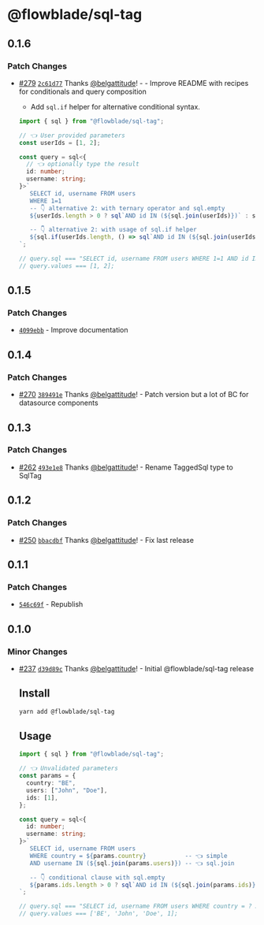 # @flowblade/sql-tag

## 0.1.6

### Patch Changes

- [#279](https://github.com/belgattitude/flowblade/pull/279) [`2c61d77`](https://github.com/belgattitude/flowblade/commit/2c61d77025259157fe2e4e4917f52682dcd578aa) Thanks [@belgattitude](https://github.com/belgattitude)! - - Improve README with recipes for conditionals and query composition

  - Add `sql.if` helper for alternative conditional syntax.

  ```typescript
  import { sql } from "@flowblade/sql-tag";

  // 👈 User provided parameters
  const userIds = [1, 2];

  const query = sql<{
    // 👈 optionally type the result
    id: number;
    username: string;
  }>`
     SELECT id, username FROM users
     WHERE 1=1
     -- 👇 alternative 2: with ternary operator and sql.empty
     ${userIds.length > 0 ? sql`AND id IN (${sql.join(userIds)})` : sql.empty}
  
     -- 👇 alternative 2: with usage of sql.if helper
     ${sql.if(userIds.length, () => sql`AND id IN (${sql.join(userIds)})`)}
  `;

  // query.sql === "SELECT id, username FROM users WHERE 1=1 AND id IN (?, ?)";
  // query.values === [1, 2];
  ```

## 0.1.5

### Patch Changes

- [`4099ebb`](https://github.com/belgattitude/flowblade/commit/4099ebb434deaa1094c27cda0247b35e2d5ee325) - Improve documentation

## 0.1.4

### Patch Changes

- [#270](https://github.com/belgattitude/flowblade/pull/270) [`389491e`](https://github.com/belgattitude/flowblade/commit/389491e37a918d441ac574aac3ebb0700ba02d79) Thanks [@belgattitude](https://github.com/belgattitude)! - Patch version but a lot of BC for datasource components

## 0.1.3

### Patch Changes

- [#262](https://github.com/belgattitude/flowblade/pull/262) [`493e1e8`](https://github.com/belgattitude/flowblade/commit/493e1e808b8435b7dbfa8ebc2a37d95d91710925) Thanks [@belgattitude](https://github.com/belgattitude)! - Rename TaggedSql type to SqlTag

## 0.1.2

### Patch Changes

- [#250](https://github.com/belgattitude/flowblade/pull/250) [`bbacdbf`](https://github.com/belgattitude/flowblade/commit/bbacdbff458c079df721db6241c3ff042c1c0e16) Thanks [@belgattitude](https://github.com/belgattitude)! - Fix last release

## 0.1.1

### Patch Changes

- [`546c69f`](https://github.com/belgattitude/flowblade/commit/546c69f7d52aa28ca0386b8076abc4ddd531afbb) - Republish

## 0.1.0

### Minor Changes

- [#237](https://github.com/belgattitude/flowblade/pull/237) [`d39d89c`](https://github.com/belgattitude/flowblade/commit/d39d89c88586fade87037081fa14d70e087b4017) Thanks [@belgattitude](https://github.com/belgattitude)! - Initial @flowblade/sql-tag release

  ## Install

  ```bash
  yarn add @flowblade/sql-tag
  ```

  ## Usage

  ```typescript
  import { sql } from "@flowblade/sql-tag";

  // 👈 Unvalidated parameters
  const params = {
    country: "BE",
    users: ["John", "Doe"],
    ids: [1],
  };

  const query = sql<{
    id: number;
    username: string;
  }>`
     SELECT id, username FROM users
     WHERE country = ${params.country}           -- 👈 simple
     AND username IN (${sql.join(params.users)}) -- 👈 sql.join
  
     -- 👇 conditional clause with sql.empty
     ${params.ids.length > 0 ? sql`AND id IN (${sql.join(params.ids)})` : sql.empty}
  `;

  // query.sql === "SELECT id, username FROM users WHERE country = ? AND username IN (?, ?) AND id IN (?)";
  // query.values === ['BE', 'John', 'Doe', 1];
  ```
